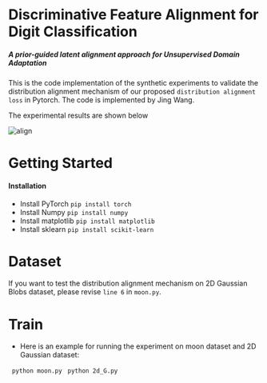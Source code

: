 # Discriminative Feature Alignment for Digit Classification
##### A prior-guided latent alignment approach for Unsupervised Domain Adaptation

This is the code implementation of the synthetic experiments to validate the distribution alignment mechanism of our proposed ```distribution alignment loss``` in Pytorch. The code is implemented by Jing Wang.

The experimental results are shown below

![align](align.png)

# Getting Started

#### Installation

* Install PyTorch ```pip install torch```
* Install Numpy ``` pip install numpy ```
* Install matplotlib ``` pip install matplotlib ```
* Install sklearn ``` pip install scikit-learn ```

# Dataset

If you want to test the distribution alignment mechanism on 2D Gaussian Blobs dataset, please revise ```line 6``` in ```moon.py```.

# Train

* Here is an example for running the experiment on moon dataset and 2D Gaussian dataset:

``` python moon.py``` 
``` python 2d_G.py``` 
